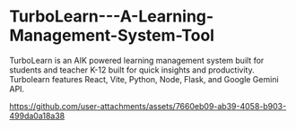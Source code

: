 # TurboLearn---A-Learning-Management-System-Tool
TurboLearn is an AIK powered learning management system built for students and teacher K-12 built for quick insights and productivity.
Turbolearn features React, Vite, Python, Node, Flask, and Google Gemini API.


https://github.com/user-attachments/assets/7660eb09-ab39-4058-b903-499da0a18a38


